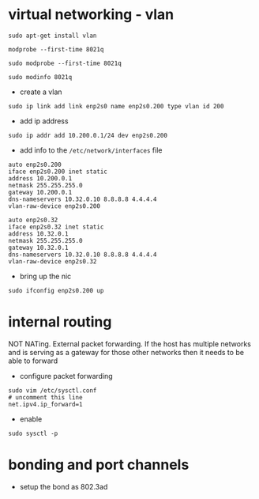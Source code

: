# virtual networking - vlan


```
sudo apt-get install vlan
```


```
modprobe --first-time 8021q
```


```
sudo modprobe --first-time 8021q
```


```
sudo modinfo 8021q
```


* create a vlan
```
sudo ip link add link enp2s0 name enp2s0.200 type vlan id 200
```

* add ip address

```
sudo ip addr add 10.200.0.1/24 dev enp2s0.200
```


* add info to the `/etc/network/interfaces` file
```
auto enp2s0.200
iface enp2s0.200 inet static
address 10.200.0.1
netmask 255.255.255.0
gateway 10.200.0.1
dns-nameservers 10.32.0.10 8.8.8.8 4.4.4.4
vlan-raw-device enp2s0.200

auto enp2s0.32
iface enp2s0.32 inet static
address 10.32.0.1
netmask 255.255.255.0
gateway 10.32.0.1
dns-nameservers 10.32.0.10 8.8.8.8 4.4.4.4
vlan-raw-device enp2s0.32

```


* bring up the nic

```
sudo ifconfig enp2s0.200 up
```


# internal routing
NOT NATing. External packet forwarding.
If the host has multiple networks and is serving as a gateway for those other networks then it needs to be able to forward  

* configure packet forwarding

```
sudo vim /etc/sysctl.conf
# uncomment this line
net.ipv4.ip_forward=1
```

* enable 
```
sudo sysctl -p
```



# bonding and port channels
* setup the bond as 802.3ad
